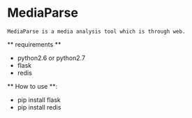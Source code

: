 # MediaParse
    MediaParse is a media analysis tool which is through web.

** requirements **
* python2.6 or python2.7
* flask
* redis


** How to use **:
* pip install flask
* pip install redis


